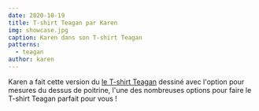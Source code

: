 ```yaml
---
date: 2020-10-19
title: T-shirt Teagan par Karen
img: showcase.jpg
caption: Karen dans son T-shirt Teagan
patterns:
  - teagan
author: karen
---
```


Karen a fait cette version du [le T-shirt Teagan](/designs/teagan/) dessiné avec l'option pour mesures du dessus de poitrine, l'une des nombreuses options pour faire le T-shirt Teagan parfait pour vous !
